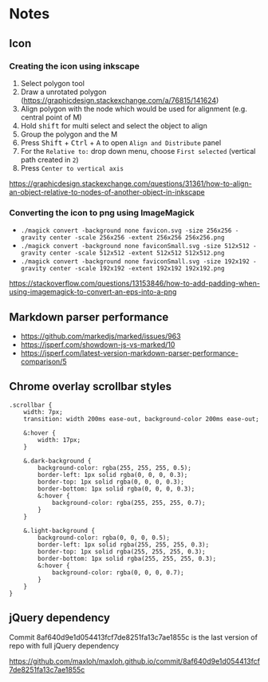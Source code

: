 # Notes

## Icon

### Creating the icon using inkscape
1. Select polygon tool
2. Draw a unrotated polygon (https://graphicdesign.stackexchange.com/a/76815/141624)
3. Align polygon with the node which would be used for alignment (e.g. central point of M)
4. Hold <kbd>shift</kbd> for multi select and select the object to align
5. Group the polygon and the M
6. Press <kbd>Shift</kbd> + <kbd>Ctrl</kbd> + <kbd>A</kbd> to open `Align and Distribute` panel
7. For the `Relative to:` drop down menu, choose `First selected` (vertical path created in `2`)
8. Press `Center to vertical axis`

<https://graphicdesign.stackexchange.com/questions/31361/how-to-align-an-object-relative-to-nodes-of-another-object-in-inkscape>

### Converting the icon to png using ImageMagick

- `./magick convert -background none favicon.svg -size 256x256 -gravity center -scale 256x256 -extent 256x256 256x256.png`
- `./magick convert -background none faviconSmall.svg -size 512x512 -gravity center -scale 512x512 -extent 512x512 512x512.png`
- `./magick convert -background none faviconSmall.svg -size 192x192 -gravity center -scale 192x192 -extent 192x192 192x192.png`

<https://stackoverflow.com/questions/13153846/how-to-add-padding-when-using-imagemagick-to-convert-an-eps-into-a-png>

## Markdown parser performance

- <https://github.com/markedjs/marked/issues/963>
- <https://jsperf.com/showdown-js-vs-marked/10>
- <https://jsperf.com/latest-version-markdown-parser-performance-comparison/5>

## Chrome overlay scrollbar styles
```
.scrollbar {
    width: 7px;
    transition: width 200ms ease-out, background-color 200ms ease-out;

    &:hover {
        width: 17px;
    }

    &.dark-background {
        background-color: rgba(255, 255, 255, 0.5);
        border-left: 1px solid rgba(0, 0, 0, 0.3);
        border-top: 1px solid rgba(0, 0, 0, 0.3);
        border-bottom: 1px solid rgba(0, 0, 0, 0.3);
        &:hover {
            background-color: rgba(255, 255, 255, 0.7);
        }
    }

    &.light-background {
        background-color: rgba(0, 0, 0, 0.5);
        border-left: 1px solid rgba(255, 255, 255, 0.3);
        border-top: 1px solid rgba(255, 255, 255, 0.3);
        border-bottom: 1px solid rgba(255, 255, 255, 0.3);
        &:hover {
            background-color: rgba(0, 0, 0, 0.7);
        }
    }
}
```

## jQuery dependency

Commit 8af640d9e1d054413fcf7de8251fa13c7ae1855c is the last version of repo with full jQuery dependency

https://github.com/maxloh/maxloh.github.io/commit/8af640d9e1d054413fcf7de8251fa13c7ae1855c
